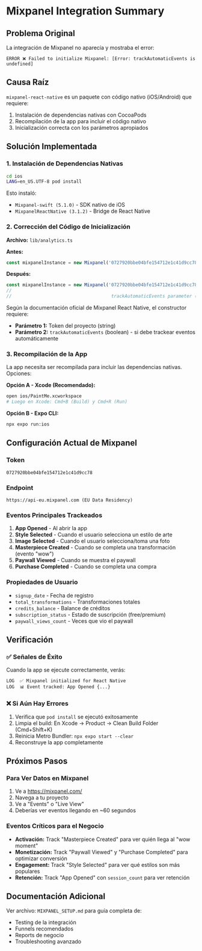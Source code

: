 # Mixpanel Integration Summary

## Problema Original
La integración de Mixpanel no aparecía y mostraba el error:
```
ERROR ❌ Failed to initialize Mixpanel: [Error: trackAutomaticEvents is undefined]
```

## Causa Raíz
`mixpanel-react-native` es un paquete con código nativo (iOS/Android) que requiere:
1. Instalación de dependencias nativas con CocoaPods
2. Recompilación de la app para incluir el código nativo
3. Inicialización correcta con los parámetros apropiados

## Solución Implementada

### 1. Instalación de Dependencias Nativas
```bash
cd ios
LANG=en_US.UTF-8 pod install
```

Esto instaló:
- `Mixpanel-swift (5.1.0)` - SDK nativo de iOS
- `MixpanelReactNative (3.1.2)` - Bridge de React Native

### 2. Corrección del Código de Inicialización
**Archivo:** `lib/analytics.ts`

**Antes:**
```typescript
const mixpanelInstance = new Mixpanel('0727920bbe04bfe154712e1c41d9cc78');
```

**Después:**
```typescript
const mixpanelInstance = new Mixpanel('0727920bbe04bfe154712e1c41d9cc78', false);
//                                                                           ^^^^
//                                     trackAutomaticEvents parameter (boolean)
```

Según la documentación oficial de Mixpanel React Native, el constructor requiere:
- **Parámetro 1:** Token del proyecto (string)
- **Parámetro 2:** `trackAutomaticEvents` (boolean) - si debe trackear eventos automáticamente

### 3. Recompilación de la App
La app necesita ser recompilada para incluir las dependencias nativas. Opciones:

**Opción A - Xcode (Recomendado):**
```bash
open ios/PaintMe.xcworkspace
# Luego en Xcode: Cmd+B (Build) y Cmd+R (Run)
```

**Opción B - Expo CLI:**
```bash
npx expo run:ios
```

## Configuración Actual de Mixpanel

### Token
```
0727920bbe04bfe154712e1c41d9cc78
```

### Endpoint
```
https://api-eu.mixpanel.com (EU Data Residency)
```

### Eventos Principales Trackeados
1. **App Opened** - Al abrir la app
2. **Style Selected** - Cuando el usuario selecciona un estilo de arte
3. **Image Selected** - Cuando el usuario selecciona/toma una foto
4. **Masterpiece Created** - Cuando se completa una transformación (evento "wow")
5. **Paywall Viewed** - Cuando se muestra el paywall
6. **Purchase Completed** - Cuando se completa una compra

### Propiedades de Usuario
- `signup_date` - Fecha de registro
- `total_transformations` - Transformaciones totales
- `credits_balance` - Balance de créditos
- `subscription_status` - Estado de suscripción (free/premium)
- `paywall_views_count` - Veces que vio el paywall

## Verificación

### ✅ Señales de Éxito
Cuando la app se ejecute correctamente, verás:
```
LOG  ✅ Mixpanel initialized for React Native
LOG  📊 Event tracked: App Opened {...}
```

### ❌ Si Aún Hay Errores
1. Verifica que `pod install` se ejecutó exitosamente
2. Limpia el build: En Xcode → Product → Clean Build Folder (Cmd+Shift+K)
3. Reinicia Metro Bundler: `npx expo start --clear`
4. Reconstruye la app completamente

## Próximos Pasos

### Para Ver Datos en Mixpanel
1. Ve a https://mixpanel.com/
2. Navega a tu proyecto
3. Ve a "Events" o "Live View"
4. Deberías ver eventos llegando en ~60 segundos

### Eventos Críticos para el Negocio
- **Activación:** Track "Masterpiece Created" para ver quién llega al "wow moment"
- **Monetización:** Track "Paywall Viewed" y "Purchase Completed" para optimizar conversión
- **Engagement:** Track "Style Selected" para ver qué estilos son más populares
- **Retención:** Track "App Opened" con `session_count` para ver retención

## Documentación Adicional
Ver archivo: `MIXPANEL_SETUP.md` para guía completa de:
- Testing de la integración
- Funnels recomendados
- Reports de negocio
- Troubleshooting avanzado
